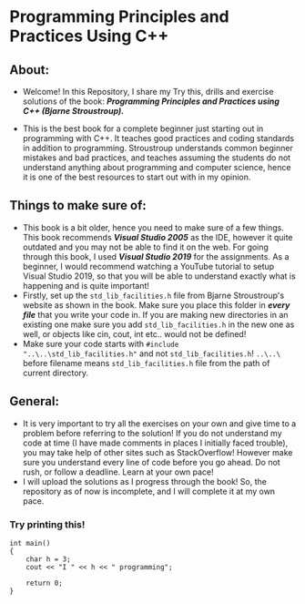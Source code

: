 # Programming Principles and Practices Using C++ 
## About:
- Welcome! In this Repository, I share my Try this, drills and exercise solutions of the book: ***Programming Principles and Practices using C++ (Bjarne Stroustroup).***

- This is the best book for a complete beginner just starting out in programming with C++. It teaches good practices and coding standards in addition to programming. Stroustroup understands common beginner mistakes and bad practices, and teaches assuming the students do not understand anything about programming and computer science, hence it is one of the best resources to start out with in my opinion.

## Things to make sure of:
- This book is a bit older, hence you need to make sure of a few things. This book recommends ***Visual Studio 2005*** as the IDE, however it quite outdated and you may not be able to find it on the web. For going through this book, I used ***Visual Studio 2019*** for the assignments. As a beginner, I would recommend watching a YouTube tutorial to setup Visual Studio 2019, so that you will be able to understand exactly what is happening and is quite important!
- Firstly, set up the `std_lib_facilities.h` file from Bjarne Stroustroup's website as shown in the book. Make sure you place this folder in ***every file*** that you write your code in. If you are making new directories in an existing one make sure you add `std_lib_facilities.h` in the new one as well, or objects like cin, cout, int etc.. would not be defined!
- Make sure your code starts with `#include "..\..\std_lib_facilities.h"` and not `std_lib_facilities.h`! `..\..\` before filename means `std_lib_facilities.h` file from the path of current directory. 

## General:
- It is very important to try all the exercises on your own and give time to a problem before referring to the solution! If you do not understand my code at time (I have made comments in places I initially faced trouble), you may take help of other sites such as StackOverflow! However make sure you understand every line of code before you go ahead. Do not rush, or follow a deadline. Learn at your own pace!
- I will upload the solutions as I progress through the book! So, the repository as of now is incomplete, and I will complete it at my own pace.

### Try printing this!
```
int main()
{
	char h = 3;
	cout << "I " << h << " programming";

	return 0;
}

```
